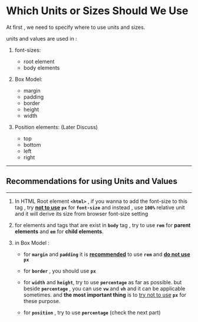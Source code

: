 # Which Units or Sizes Should We Use

At first , we need to specify where to use units and sizes.

units and values are used in :

1. font-sizes:

   - root element
   - body elements

2. Box Model:

   - margin
   - padding
   - border
   - height
   - width

3. Position elements: (Later Discuss)
   - top
   - bottom
   - left
   - right

---

## Recommendations for using Units and Values

---

1. In HTML Root element **`<html>`** , if you wanna to add the font-size to this tag , try <ins>**not to use**</ins> **`px`** for **`font-size`** and instead , use **`100%`** relative unit and it will derive its size from browser font-size setting

2. for elements and tags that are exist in **`body`** tag , try to use **`rem`** for **parent elements** and **`em`** for **child elements**.

3. in Box Model :

   - for **`margin`** and **`padding`** it is <ins>**recommended**</ins> to use **`rem`** and <ins>**do not use**</ins> **`px`**

   - for **`border`** , you should use **`px`**

   - for **`width`** and **`height`**, try to use **`percentage`** as far as possible. but beside **`percentage`** , you can use **`vw`** and **`vh`** and it can be applicable sometimes. and **the most important thing** is to <ins>try not to use</ins> **`px`** for these purpose.

   - for **`position`** , try to use **`percentage`** (check the next part)
